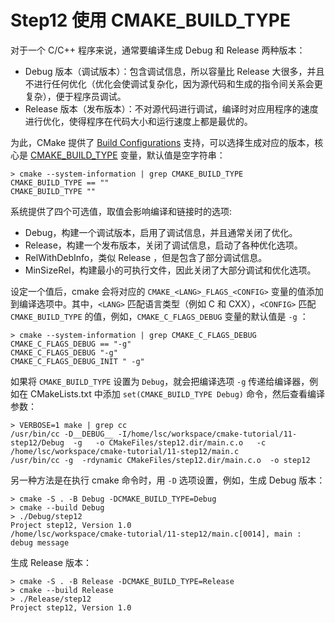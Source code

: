 # Step12 使用 CMAKE_BUILD_TYPE

对于一个 C/C++ 程序来说，通常要编译生成 Debug 和 Release 两种版本：

- Debug 版本（调试版本）：包含调试信息，所以容量比 Release 大很多，并且不进行任何优化（优化会使调试复杂化，因为源代码和生成的指令间关系会更复杂），便于程序员调试。
- Release 版本（发布版本）：不对源代码进行调试，编译时对应用程序的速度进行优化，使得程序在代码大小和运行速度上都是最优的。

为此，CMake 提供了 [Build Configurations](https://cmake.org/cmake/help/latest/manual/cmake-buildsystem.7.html#build-configurations) 支持，可以选择生成对应的版本，核心是 [CMAKE_BUILD_TYPE](https://cmake.org/cmake/help/latest/variable/CMAKE_BUILD_TYPE.html#variable:CMAKE_BUILD_TYPE) 变量，默认值是空字符串：

```
> cmake --system-information | grep CMAKE_BUILD_TYPE
CMAKE_BUILD_TYPE == ""
CMAKE_BUILD_TYPE ""
```

系统提供了四个可选值，取值会影响编译和链接时的选项:
- Debug，构建一个调试版本，启用了调试信息，并且通常关闭了优化。
- Release，构建一个发布版本，关闭了调试信息，启动了各种优化选项。
- RelWithDebInfo，类似 Release ，但是包含了部分调试信息。
- MinSizeRel，构建最小的可执行文件，因此关闭了大部分调试和优化选项。

设定一个值后，cmake 会将对应的 `CMAKE_<LANG>_FLAGS_<CONFIG>` 变量的值添加到编译选项中。其中，`<LANG>` 匹配语言类型（例如 C 和 CXX），`<CONFIG>` 匹配 `CMAKE_BUILD_TYPE` 的值，例如，`CMAKE_C_FLAGS_DEBUG` 变量的默认值是 `-g` ：

```
> cmake --system-information | grep CMAKE_C_FLAGS_DEBUG
CMAKE_C_FLAGS_DEBUG == "-g"
CMAKE_C_FLAGS_DEBUG "-g"
CMAKE_C_FLAGS_DEBUG_INIT " -g"
```

如果将 `CMAKE_BUILD_TYPE` 设置为 `Debug`，就会把编译选项 `-g` 传递给编译器，例如在 CMakeLists.txt 中添加 `set(CMAKE_BUILD_TYPE Debug)` 命令，然后查看编译参数：

```
> VERBOSE=1 make | grep cc
/usr/bin/cc -D__DEBUG__ -I/home/lsc/workspace/cmake-tutorial/11-step12/Debug  -g   -o CMakeFiles/step12.dir/main.c.o   -c /home/lsc/workspace/cmake-tutorial/11-step12/main.c
/usr/bin/cc -g  -rdynamic CMakeFiles/step12.dir/main.c.o  -o step12
```

另一种方法是在执行 cmake 命令时，用 `-D` 选项设置，例如，生成 Debug 版本：

```
> cmake -S . -B Debug -DCMAKE_BUILD_TYPE=Debug
> cmake --build Debug
> ./Debug/step12
Project step12, Version 1.0
/home/lsc/workspace/cmake-tutorial/11-step12/main.c[0014], main : debug message
```

生成 Release 版本：

```
> cmake -S . -B Release -DCMAKE_BUILD_TYPE=Release
> cmake --build Release
> ./Release/step12 
Project step12, Version 1.0
```